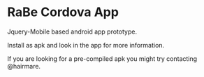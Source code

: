 # RaBe Cordova App

Jquery-Mobile based android app prototype.

Install as apk and look in the app for more information.

If you are looking for a pre-compiled apk you might try contacting @hairmare.
